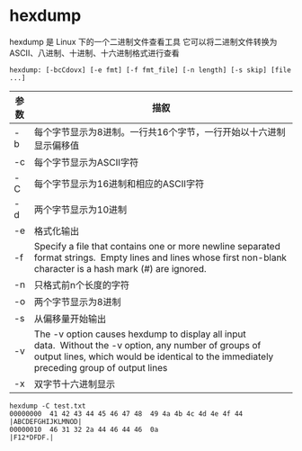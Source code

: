 # hexdump

hexdump 是 Linux 下的一个二进制文件查看工具
它可以将二进制文件转换为ASCII、八进制、十进制、十六进制格式进行查看


```shell
hexdump: [-bcCdovx] [-e fmt] [-f fmt_file] [-n length] [-s skip] [file ...]
```


| 参数 | 描叙 |
| ---- | ---- |
| -b | 每个字节显示为8进制。一行共16个字节，一行开始以十六进制显示偏移值 |
| -c | 每个字节显示为ASCII字符 |
| -C | 每个字节显示为16进制和相应的ASCII字符 |
| -d | 两个字节显示为10进制 |
| -e | 格式化输出 |
| -f | Specify a file that contains one or more newline separated format strings.  Empty lines and lines whose first non-blank character is a hash mark (#) are ignored. |
| -n | 只格式前n个长度的字符 |
| -o | 两个字节显示为8进制 |
| -s | 从偏移量开始输出 |
| -v | The -v option causes hexdump to display all input data.  Without the -v option, any number of groups of output lines, which would be identical to the immediately preceding group of output lines |
| -x | 双字节十六进制显示 |



```shell
hexdump -C test.txt 
00000000  41 42 43 44 45 46 47 48  49 4a 4b 4c 4d 4e 4f 44  |ABCDEFGHIJKLMNOD|
00000010  46 31 32 2a 44 46 44 46  0a                       |F12*DFDF.|
```
